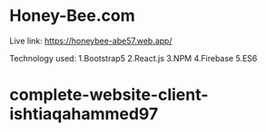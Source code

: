 # Honey-Bee.com
Live link: https://honeybee-abe57.web.app/

Technology used:
1.Bootstrap5
2.React.js
3.NPM
4.Firebase
5.ES6


# complete-website-client-ishtiaqahammed97
